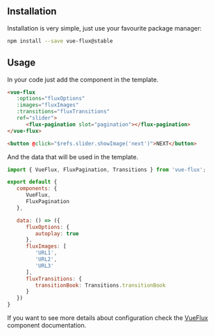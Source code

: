---
---

## Installation

Installation is very simple, just use your favourite package manager:

``` bash
npm install --save vue-flux@stable
```

## Usage

In your code just add the component in the template.

``` html
<vue-flux
   :options="fluxOptions"
   :images="fluxImages"
   :transitions="fluxTransitions"
   ref="slider">
      <flux-pagination slot="pagination"></flux-pagination>
</vue-flux>

<button @click="$refs.slider.showImage('next')">NEXT</button>
```

And the data that will be used in the template.

``` javascript
import { VueFlux, FluxPagination, Transitions } from 'vue-flux';

export default {
   components: {
      VueFlux,
      FluxPagination
   },

   data: () => ({
      fluxOptions: {
         autoplay: true
      },
      fluxImages: [
         'URL1',
         'URL2',
         'URL3'
      ],
      fluxTransitions: {
         transitionBook: Transitions.transitionBook
      }
   })
}
```

If you want to see more details about configuration check the [VueFlux](components/vue-flux) component documentation.
